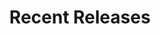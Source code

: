 ---
layout: playlist
title: "Recent Releases"
startDate: 2024
endDate: under development
songs: [
    hookdrop,
    baby-defendant,
    own-me,
    empty-casino,
    codes-vocal,
    bubble-house,
    ghosts-of-failure,
    days-like-that,
    hey,
    eternity,
    blurry-eternity,
    i-need-you,
    rose-colored-doubt,
    loyal-orchid,
    buried-escalade,
    all-i-ever-want,    
    desert-dream,
    mac-guitar,
    kirby-one,
    candy-rain,
    scars,
    vinyl-trap,
    soul-rhodes,
    lazy-ambience,
    dreams-of-then,
    # astro-bells,
    what-you-do,
    summer-snare,
    close-to-damaged,
    they-dont-even-know,
    lovesick,
    # first-thirty,
    # the-opera,
    alarming,
    jupiter-house,
    distant-lover,    
    tongue-tied,
    think-about-you,
    palm-pads,
    love-rain,
    bass-knock,
    poppa-remaster,
    poppa-reprise,
    cynth,
    poppa-reprise2,
    astro-houston-pad
]
---